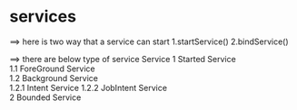 # services

==> here is two way that a service can start
    1.startService()
    2.bindService()


==> there are below type of service
   Service
   1 Started Service                          
            1.1 ForeGround Service     
            1.2 Background Service    
                        1.2.1 Intent Service
                        1.2.2 JobIntent Service   
   2 Bounded Service    